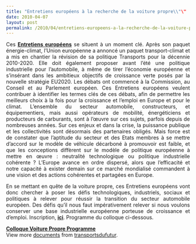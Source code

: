 ```yaml
---
title: "Entretiens européens à la recherche de la voiture propre\\"\"
date: 2010-04-07
layout: post
permalink: /2010/04/entretiens-europeens-a-la-recherche-de-la-voiture-propre.html
---
```


<p align="justify" class="spip">Ces <strong><span style="text-decoration: underline"><a href="http://www.confrontations.org/spip.php?page=evenement&id_article=680" target="_blank">Entretiens européens</a></span></strong> se situent à un moment clé. Après son paquet énergie-climat, l’Union européenne a annoncé un paquet transport-climat et a mis en chantier la révision de sa politique Transports pour la décennie 2010-2020. Elle doit également proposer avant l’été une politique industrielle pour l’automobile, à même de tirer l’économie européenne et s’insérant dans les ambitieux objectifs de croissance verte posés par la nouvelle stratégie EU2020. Les débats ont commencé à la Commission, au Conseil et au Parlement européen. Ces Entretiens européens veulent contribuer à identifier les termes clés de ces débats, afin de permettre les meilleurs choix à la fois pour la croissance et l’emploi en Europe et pour le climat. L’ensemble du secteur automobile, constructeurs, et équipementiers, mais aussi opérateurs de mobilité, énergéticiens et producteurs de carburants, sont à l’œuvre sur ces sujets, parfois depuis de nombreuses années. Sur ces enjeux et dans la crise, la puissance publique et les collectivités sont désormais des partenaires obligés. Mais force est de constater que l’aptitude du secteur et des Etats membres à se mettre d’accord sur le modèle de véhicule décarboné à promouvoir est faible, et que les conceptions diffèrent sur le modèle de politique européenne à mettre en œuvre : neutralité technologique ou politique industrielle cohérente ? L’Europe avance en ordre dispersé, alors que l’efficacité et notre capacité à exister demain sur ce marché mondialisé commandent à une vision et des actions cohérentes et partagées en Europe.</p> <p align="justify" class="spip">En se mettant en quête de la voiture propre, ces Entretiens européens vont donc chercher à poser les défis technologiques, industriels, sociaux et politiques à relever pour réussir la transition du secteur automobile européen. Des défis qu’il nous faut impérativement relever si nous voulons conserver une base industrielle européenne porteuse de croissance et d’emploi. Inscription, <strong><span style="text-decoration: underline"><a href="http://www.confrontations.org/spip.php?page=evenement&id_article=680" target="_blank">ici</a></span></strong>. Programme du colloque ci-dessous.</p> <p align="justify" class="spip"> </p>  <!--more-->  <div id="__ss_3655385"><strong><a href="http://www.slideshare.net/transportsdufutur/colloque-voiture-propre-programme" title="Colloque Voiture Propre Programme">Colloque Voiture Propre Programme</a></strong>   <div>View more <a href="http://www.slideshare.net/">documents</a> from <a href="http://www.slideshare.net/transportsdufutur">transportsdufutur</a>.</div></div>